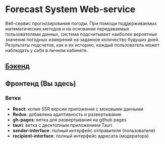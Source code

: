# Forecast System Web-service

Веб-сервис прогнозирования погоды. При помощи поддерживаемых математических методов и на основании передаваемых пользователями данных, система подсчитывает наиболее вероятные значения погодных измерений на заданное количество будущих дней. Результаты подсчетов, как и их историю, каждый пользователь может наблюдать у себя в личном кабинете.

## [Бэкенд](https://github.com/BorisLarkin/web/tree/master)

## Фронтенд (Вы здесь)

### Ветки
- **React**: копия SSR версии приложения с моковыми данными
- **Redux**: добавлена адаптивность и развертывание
- **gh-pages**: ветка для развертывания на github pages
- **tauri**: ветка с десктопным приложением Tauri
- **sender-interface**: полный интерфейс отправителя (пользователя)
- **recipient-interface**: полный интерфейс адресата (модератора)